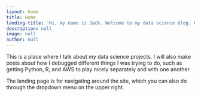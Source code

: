 ```yaml
---
layout: home
title: Home
landing-title: 'Hi, my name is Jack. Welcome to my data science blog. Please bear with me while I update the layout.'
description: null
image: null
author: null
---
```


This is a place where I talk about my data science projects. I will also make posts about how I debugged different things I was trying to do, such as getting Python, R, and AWS to play nicely separately and with one another.

The landing page is for navigating around the site, which you can also do through the dropdown menu on the upper right.
